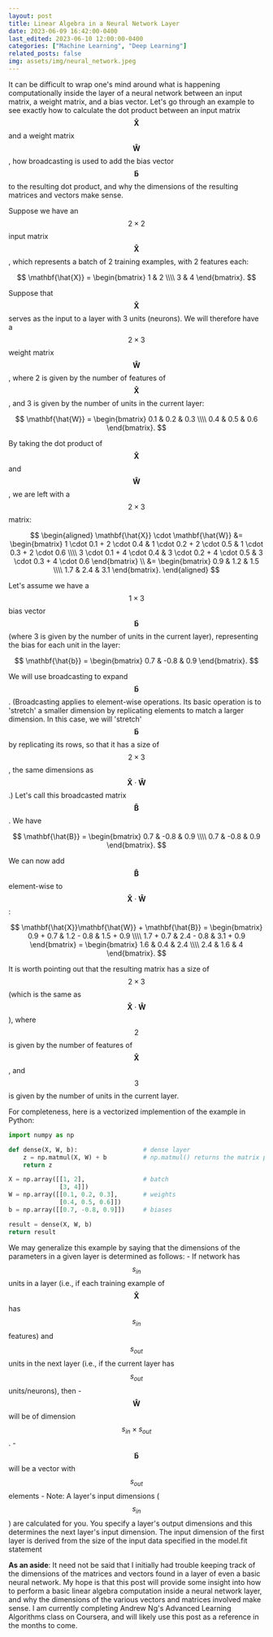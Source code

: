 ```yaml
---
layout: post
title: Linear Algebra in a Neural Network Layer
date: 2023-06-09 16:42:00-0400
last_edited: 2023-06-10 12:00:00-0400
categories: ["Machine Learning", "Deep Learning"]
related_posts: false
img: assets/img/neural_network.jpeg
---
```


It can be difficult to wrap one's mind around what is happening computationally inside the layer of a neural network between an input matrix, a weight matrix, and a bias vector. Let's go through an example to see exactly how to calculate the dot product between an input matrix $$\mathbf{\hat{X}}$$ and a weight matrix $$\mathbf{\hat{W}}$$, how broadcasting is used to add the bias vector $$\mathbf{\hat{b}}$$ to the resulting dot product, and why the dimensions of the resulting matrices and vectors make sense. 

Suppose we have an $$2 \times 2$$ input matrix $$\mathbf{\hat{X}}$$, which represents a batch of 2 training examples, with 2 features each:

$$
\mathbf{\hat{X}} = \begin{bmatrix}
1 & 2 \\\\
3 & 4
\end{bmatrix}.
$$

Suppose that $$\mathbf{\hat{X}}$$ serves as the input to a layer with 3 units (neurons). We will therefore have a $$2 \times 3$$ weight matrix $$\mathbf{\hat{W}}$$, where 2 is given by the number of features of $$\mathbf{\hat{X}}$$, and 3 is given by the number of units in the current layer:

$$
\mathbf{\hat{W}} = \begin{bmatrix}
0.1 & 0.2 & 0.3 \\\\
0.4 & 0.5 & 0.6
\end{bmatrix}.
$$

By taking the dot product of $$\mathbf{\hat{X}}$$ and $$\mathbf{\hat{W}}$$, we are left with a $$2 \times 3$$ matrix:

$$
\begin{aligned}
\mathbf{\hat{X}} \cdot \mathbf{\hat{W}} &= \begin{bmatrix}
1 \cdot 0.1 + 2 \cdot 0.4 & 1 \cdot 0.2 + 2 \cdot 0.5 & 1 \cdot 0.3 + 2 \cdot 0.6 \\\\
3 \cdot 0.1 + 4 \cdot 0.4 & 3 \cdot 0.2 + 4 \cdot 0.5 & 3 \cdot 0.3 + 4 \cdot 0.6
\end{bmatrix} \\
&= \begin{bmatrix}
0.9 & 1.2 & 1.5 \\\\
1.7 & 2.4 & 3.1
\end{bmatrix}.
\end{aligned}
$$

Let's assume we have a $$1 \times 3$$ bias vector $$\mathbf{\hat{b}}$$ (where 3 is given by the number of units in the current layer), representing the bias for each unit in the layer:

$$
\mathbf{\hat{b}} = \begin{bmatrix}
0.7 & -0.8 & 0.9
\end{bmatrix}.
$$

We will use broadcasting to expand $$\mathbf{\hat{b}}$$. (Broadcasting applies to element-wise operations.
Its basic operation is to 'stretch' a smaller dimension by replicating elements to match a larger dimension. In this case, we will 'stretch' $$\mathbf{\hat{b}}$$ by replicating its rows, so that it has a size of $$2 \times 3$$, the same dimensions as $$\mathbf{\hat{X}} \cdot \mathbf{\hat{W}}$$.) Let's call this broadcasted matrix $$\mathbf{\hat{B}}$$. We have 

$$
\mathbf{\hat{B}} = \begin{bmatrix}
0.7 & -0.8 & 0.9 \\\\
0.7 & -0.8 & 0.9
\end{bmatrix}.
$$

We can now add $$\mathbf{\hat{B}}$$ element-wise to $$\mathbf{\hat{X}} \cdot \mathbf{\hat{W}}$$:

$$
\mathbf{\hat{X}}\mathbf{\hat{W}} + \mathbf{\hat{B}} = \begin{bmatrix}
0.9 + 0.7 & 1.2 - 0.8 & 1.5 + 0.9 \\\\
1.7 + 0.7 & 2.4 - 0.8 & 3.1 + 0.9
\end{bmatrix} = \begin{bmatrix}
1.6 & 0.4 & 2.4 \\\\
2.4 & 1.6 & 4
\end{bmatrix}.
$$

<!-- Hence, broadcasting just involves adding the bias vector $$\mathbf{\hat{b}}$$ element-wise to each row of the resulting matrix from the dot product of $$\mathbf{\hat{X}}$$ and $$\mathbf{\hat{W}}$$. -->

It is worth pointing out that the resulting matrix has a size of $$2 \times 3$$ (which is the same as $$\mathbf{\hat{X}} \cdot \mathbf{\hat{W}}$$), where $$2$$ is given by the number of features of $$\mathbf{\hat{X}}$$, and $$3$$ is given by the number of units in the current layer. 

For completeness, here is a vectorized implemention of the example in Python: 
```python 
import numpy as np

def dense(X, W, b):                  # dense layer
    z = np.matmul(X, W) + b          # np.matmul() returns the matrix product of two matrices
    return z

X = np.array([[1, 2],                # batch
              [3, 4]])
W = np.array([[0.1, 0.2, 0.3],       # weights
              [0.4, 0.5, 0.6]])
b = np.array([[0.7, -0.8, 0.9]])     # biases

result = dense(X, W, b)
return result
```

We may generalize this example by saying that the dimensions of the parameters in a given layer is determined as follows:
    - If network has $$s_{in}$$ units in a layer (i.e., if each training example of $$\mathbf{\hat{X}}$$ has $$s_{in}$$ features) and $$s_{out}$$ units in the next layer (i.e., if the current layer has $$s_{out}$$ units/neurons), then 
        - $$\mathbf{\hat{W}}$$ will be of dimension $$s_{in} \times s_{out}$$.
        - $$\mathbf{\hat{b}}$$ will be a vector with $$s_{out}$$ elements
    - Note: A layer's input dimensions ($$s_{in}$$) are calculated for you. You specify a layer's output dimensions and this determines the next layer's input dimension. The input dimension of the first layer is derived from the size of the input data specified in the model.fit statement

**As an aside**:
It need not be said that I initially had trouble keeping track of the dimensions of the matrices and vectors found in a layer of even a basic neural network. My hope is that this post will provide some insight into how to perform a basic linear algebra computation inside a neural network layer, and why the dimensions of the various vectors and matrices involved make sense. I am currently completing Andrew Ng's Advanced Learning Algorithms class on Coursera, and will likely use this post as a reference in the months to come.